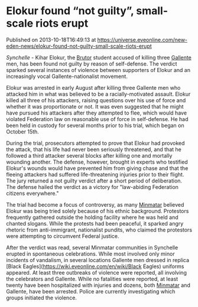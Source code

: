 # Elokur found “not guilty”, small-scale riots erupt
Published on 2013-10-18T16:49:13 at https://universe.eveonline.com/new-eden-news/elokur-found-not-guilty-small-scale-riots-erupt

_Synchelle_ - Kihar Elokur, the [Brutor](https://wiki.eveonline.com/en/wiki/Brutor) student accused of killing three [Gallente](https://wiki.eveonline.com/en/wiki/Gallente) men, has been found not guilty by reason of self-defense. The verdict sparked several instances of violence between supporters of Elokur and an increasingly vocal Gallente-nationalist movement.

Elokur was arrested in early August after killing three Gallente men who attacked him in what was believed to be a racially-motivated assault. Elokur killed all three of his attackers, raising questions over his use of force and whether it was proportionate or not. It was even suggested that he might have pursued his attackers after they attempted to flee, which would have violated Federation law on reasonable use of force in self-defense. He had been held in custody for several months prior to his trial, which began on October 15th.

During the trial, prosecutors attempted to prove that Elokur had provoked the attack, that his life had never been seriously threatened, and that he followed a third attacker several blocks after killing one and mortally wounding another. The defense, however, brought in experts who testified Elokur's wounds would have prevented him from giving chase and that the fleeing attackers had suffered life-threatening injuries prior to their flight. The jury returned a not guilty verdict after a short period of deliberation. The defense hailed the verdict as a victory for "law-abiding Federation citizens everywhere."

The trial had become a focus of controversy, as many [Minmatar](https://wiki.eveonline.com/en/wiki/Minmatar) believed Elokur was being tried solely because of his ethnic background. Protestors frequently gathered outside the holding facility where he was held and chanted slogans. While the protests had been peaceful, it sparked angry rhetoric from anti-immigrant, nationalist pundits, who claimed the protestors were attempting to circumvent Federal justice.

After the verdict was read, several Minmatar communities in Synchelle erupted in spontaneous celebrations. While most involved only minor incidents of vandalism, in several locations Gallente men dressed in replica [Black Eagles](https://wiki.eveonline.com/en/wiki/Black Eagles) uniforms appeared. At least three outbreaks of violence were reported, all involving the celebrators and Gallente. While no fatalities were reported, at least twenty have been hospitalized with injuries and dozens, both [Minmatar](https://wiki.eveonline.com/en/wiki/Minmatar) and Gallente, have been arrested. Police are currently investigating which groups initiated the violence.
